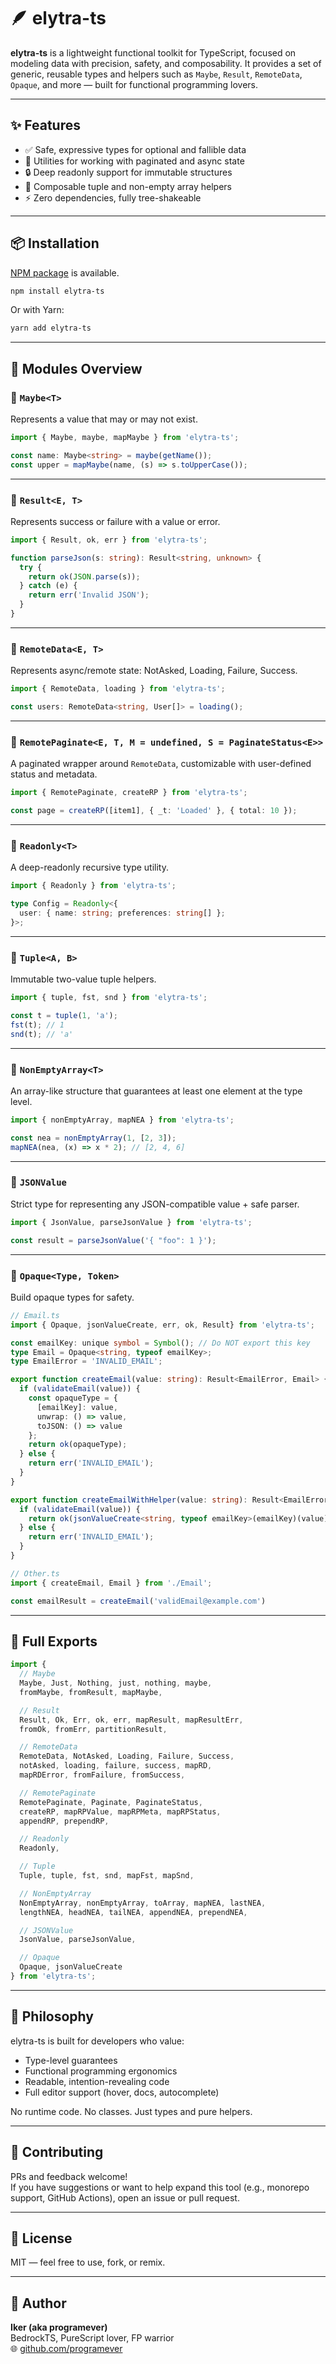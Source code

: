 # 🪶 elytra-ts

**elytra-ts** is a lightweight functional toolkit for TypeScript, focused on modeling data with precision, safety, and composability. It provides a set of generic, reusable types and helpers such as `Maybe`, `Result`, `RemoteData`, `Opaque`, and more — built for functional programming lovers.

---

## ✨ Features

- ✅ Safe, expressive types for optional and fallible data
- 🔁 Utilities for working with paginated and async state
- 🔒 Deep readonly support for immutable structures
- 🧩 Composable tuple and non-empty array helpers
- ⚡ Zero dependencies, fully tree-shakeable

---

## 📦 Installation

[NPM package](https://www.npmjs.com/package/elytra-ts) is available.

```bash
npm install elytra-ts
```

Or with Yarn:

```bash
yarn add elytra-ts
```

---

## 🧠 Modules Overview

### 🔹 `Maybe<T>`
Represents a value that may or may not exist.

```ts
import { Maybe, maybe, mapMaybe } from 'elytra-ts';

const name: Maybe<string> = maybe(getName());
const upper = mapMaybe(name, (s) => s.toUpperCase());
```

---

### 🔹 `Result<E, T>`
Represents success or failure with a value or error.

```ts
import { Result, ok, err } from 'elytra-ts';

function parseJson(s: string): Result<string, unknown> {
  try {
    return ok(JSON.parse(s));
  } catch (e) {
    return err('Invalid JSON');
  }
}
```

---

### 🔹 `RemoteData<E, T>`
Represents async/remote state: NotAsked, Loading, Failure, Success.

```ts
import { RemoteData, loading } from 'elytra-ts';

const users: RemoteData<string, User[]> = loading();
```

---

### 🔹 `RemotePaginate<E, T, M = undefined, S = PaginateStatus<E>>`
A paginated wrapper around `RemoteData`, customizable with user-defined status and metadata.

```ts
import { RemotePaginate, createRP } from 'elytra-ts';

const page = createRP([item1], { _t: 'Loaded' }, { total: 10 });
```

---

### 🔹 `Readonly<T>`
A deep-readonly recursive type utility.

```ts
import { Readonly } from 'elytra-ts';

type Config = Readonly<{
  user: { name: string; preferences: string[] };
}>;
```

---

### 🔹 `Tuple<A, B>`
Immutable two-value tuple helpers.

```ts
import { tuple, fst, snd } from 'elytra-ts';

const t = tuple(1, 'a');
fst(t); // 1
snd(t); // 'a'
```

---

### 🔹 `NonEmptyArray<T>`
An array-like structure that guarantees at least one element at the type level.

```ts
import { nonEmptyArray, mapNEA } from 'elytra-ts';

const nea = nonEmptyArray(1, [2, 3]);
mapNEA(nea, (x) => x * 2); // [2, 4, 6]
```

---

### 🔹 `JSONValue`
Strict type for representing any JSON-compatible value + safe parser.

```ts
import { JsonValue, parseJsonValue } from 'elytra-ts';

const result = parseJsonValue('{ "foo": 1 }');
```

---

### 🔹 `Opaque<Type, Token>`
Build opaque types for safety.

```ts
// Email.ts
import { Opaque, jsonValueCreate, err, ok, Result} from 'elytra-ts';

const emailKey: unique symbol = Symbol(); // Do NOT export this key
type Email = Opaque<string, typeof emailKey>;
type EmailError = 'INVALID_EMAIL';

export function createEmail(value: string): Result<EmailError, Email> {
  if (validateEmail(value)) {
    const opaqueType = {
      [emailKey]: value,
      unwrap: () => value,
      toJSON: () => value
    };
    return ok(opaqueType);
  } else {
    return err('INVALID_EMAIL');
  }
}

export function createEmailWithHelper(value: string): Result<EmailError, Email> {
  if (validateEmail(value)) {
    return ok(jsonValueCreate<string, typeof emailKey>(emailKey)(value));
  } else {
    return err('INVALID_EMAIL');
  }
}

// Other.ts
import { createEmail, Email } from './Email';

const emailResult = createEmail('validEmail@example.com')
```

---

## 📁 Full Exports

```ts
import {
  // Maybe
  Maybe, Just, Nothing, just, nothing, maybe,
  fromMaybe, fromResult, mapMaybe,

  // Result
  Result, Ok, Err, ok, err, mapResult, mapResultErr,
  fromOk, fromErr, partitionResult,

  // RemoteData
  RemoteData, NotAsked, Loading, Failure, Success,
  notAsked, loading, failure, success, mapRD,
  mapRDError, fromFailure, fromSuccess,

  // RemotePaginate
  RemotePaginate, Paginate, PaginateStatus,
  createRP, mapRPValue, mapRPMeta, mapRPStatus,
  appendRP, prependRP,

  // Readonly
  Readonly,

  // Tuple
  Tuple, tuple, fst, snd, mapFst, mapSnd,

  // NonEmptyArray
  NonEmptyArray, nonEmptyArray, toArray, mapNEA, lastNEA,
  lengthNEA, headNEA, tailNEA, appendNEA, prependNEA,

  // JSONValue
  JsonValue, parseJsonValue,

  // Opaque
  Opaque, jsonValueCreate
} from 'elytra-ts';
```

---

## 🧪 Philosophy

elytra-ts is built for developers who value:

- Type-level guarantees
- Functional programming ergonomics
- Readable, intention-revealing code
- Full editor support (hover, docs, autocomplete)

No runtime code. No classes. Just types and pure helpers.

---

## 🤝 Contributing

PRs and feedback welcome!  
If you have suggestions or want to help expand this tool (e.g., monorepo support, GitHub Actions), open an issue or pull request.

---

## 📜 License

MIT — feel free to use, fork, or remix.

---

## 🧙 Author

**Iker (aka programever)**  
BedrockTS, PureScript lover, FP warrior  
🌐 [github.com/programever](https://github.com/programever)
